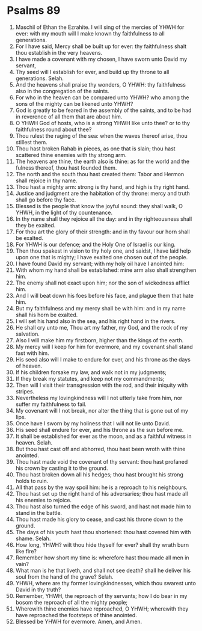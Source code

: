 ﻿# Psalms 89
1. Maschil of Ethan the Ezrahite. I will sing of the mercies of YHWH for ever: with my mouth will I make known thy faithfulness to all generations. 
2. For I have said, Mercy shall be built up for ever: thy faithfulness shalt thou establish in the very heavens. 
3. I have made a covenant with my chosen, I have sworn unto David my servant, 
4. Thy seed will I establish for ever, and build up thy throne to all generations. Selah. 
5. And the heavens shall praise thy wonders, O YHWH: thy faithfulness also in the congregation of the saints. 
6. For who in the heaven can be compared unto YHWH? who among the sons of the mighty can be likened unto YHWH? 
7. God is greatly to be feared in the assembly of the saints, and to be had in reverence of all them that are about him. 
8. O YHWH God of hosts, who is a strong YHWH like unto thee? or to thy faithfulness round about thee? 
9. Thou rulest the raging of the sea: when the waves thereof arise, thou stillest them. 
10. Thou hast broken Rahab in pieces, as one that is slain; thou hast scattered thine enemies with thy strong arm. 
11. The heavens are thine, the earth also is thine: as for the world and the fulness thereof, thou hast founded them. 
12. The north and the south thou hast created them: Tabor and Hermon shall rejoice in thy name. 
13. Thou hast a mighty arm: strong is thy hand, and high is thy right hand. 
14. Justice and judgment are the habitation of thy throne: mercy and truth shall go before thy face. 
15. Blessed is the people that know the joyful sound: they shall walk, O YHWH, in the light of thy countenance. 
16. In thy name shall they rejoice all the day: and in thy righteousness shall they be exalted. 
17. For thou art the glory of their strength: and in thy favour our horn shall be exalted. 
18. For YHWH is our defence; and the Holy One of Israel is our king. 
19. Then thou spakest in vision to thy holy one, and saidst, I have laid help upon one that is mighty; I have exalted one chosen out of the people. 
20. I have found David my servant; with my holy oil have I anointed him: 
21. With whom my hand shall be established: mine arm also shall strengthen him. 
22. The enemy shall not exact upon him; nor the son of wickedness afflict him. 
23. And I will beat down his foes before his face, and plague them that hate him. 
24. But my faithfulness and my mercy shall be with him: and in my name shall his horn be exalted. 
25. I will set his hand also in the sea, and his right hand in the rivers. 
26. He shall cry unto me, Thou art my father, my God, and the rock of my salvation. 
27. Also I will make him my firstborn, higher than the kings of the earth. 
28. My mercy will I keep for him for evermore, and my covenant shall stand fast with him. 
29. His seed also will I make to endure for ever, and his throne as the days of heaven. 
30. If his children forsake my law, and walk not in my judgments; 
31. If they break my statutes, and keep not my commandments; 
32. Then will I visit their transgression with the rod, and their iniquity with stripes. 
33. Nevertheless my lovingkindness will I not utterly take from him, nor suffer my faithfulness to fail. 
34. My covenant will I not break, nor alter the thing that is gone out of my lips. 
35. Once have I sworn by my holiness that I will not lie unto David. 
36. His seed shall endure for ever, and his throne as the sun before me. 
37. It shall be established for ever as the moon, and as a faithful witness in heaven. Selah. 
38. But thou hast cast off and abhorred, thou hast been wroth with thine anointed. 
39. Thou hast made void the covenant of thy servant: thou hast profaned his crown by casting it to the ground. 
40. Thou hast broken down all his hedges; thou hast brought his strong holds to ruin. 
41. All that pass by the way spoil him: he is a reproach to his neighbours. 
42. Thou hast set up the right hand of his adversaries; thou hast made all his enemies to rejoice. 
43. Thou hast also turned the edge of his sword, and hast not made him to stand in the battle. 
44. Thou hast made his glory to cease, and cast his throne down to the ground. 
45. The days of his youth hast thou shortened: thou hast covered him with shame. Selah. 
46. How long, YHWH? wilt thou hide thyself for ever? shall thy wrath burn like fire? 
47. Remember how short my time is: wherefore hast thou made all men in vain? 
48. What man is he that liveth, and shall not see death? shall he deliver his soul from the hand of the grave? Selah. 
49. YHWH, where are thy former lovingkindnesses, which thou swarest unto David in thy truth? 
50. Remember, YHWH, the reproach of thy servants; how I do bear in my bosom the reproach of all the mighty people; 
51. Wherewith thine enemies have reproached, O YHWH; wherewith they have reproached the footsteps of thine anointed. 
52. Blessed be YHWH for evermore. Amen, and Amen. 
